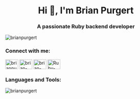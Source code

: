<h1 align="center">Hi 👋, I'm Brian Purgert</h1>
<h3 align="center">A passionate Ruby backend developer</h3>

<p align="left"> <img src="https://komarev.com/ghpvc/?username=brianpurgert&label=Profile%20views&color=0e75b6&style=flat" alt="brianpurgert" /> </p>

<h3 align="left">Connect with me:</h3>
<p align="left">
<a href="https://codepen.io/brianpurgert" target="blank"><img align="center" src="https://raw.githubusercontent.com/rahuldkjain/github-profile-readme-generator/master/src/images/icons/Social/codepen.svg" alt="brianpurgert" height="30" width="40" /></a>
<a href="https://linkedin.com/in/brian-purgert" target="blank"><img align="center" src="https://raw.githubusercontent.com/rahuldkjain/github-profile-readme-generator/master/src/images/icons/Social/linked-in-alt.svg" alt="brian-purgert" height="30" width="40" /></a>
<a href="https://stackoverflow.com/users/brian-purgert" target="blank"><img align="center" src="https://raw.githubusercontent.com/rahuldkjain/github-profile-readme-generator/master/src/images/icons/Social/stack-overflow.svg" alt="brian-purgert" height="30" width="40" /></a>
<a href="https://discord.gg/Ruby-discord.com" target="blank"><img align="center" src="https://raw.githubusercontent.com/rahuldkjain/github-profile-readme-generator/master/src/images/icons/Social/discord.svg" alt="Ruby-discord.com" height="30" width="40" /></a>
</p>

<h3 align="left">Languages and Tools:</h3>


<p><img align="center" src="https://github-readme-stats.vercel.app/api/top-langs?username=brianpurgert&show_icons=true&locale=en&layout=compact" alt="brianpurgert" /></p>
